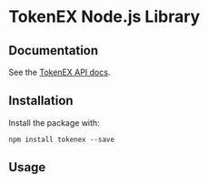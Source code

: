# TokenEX Node.js Library

## Documentation

See the [TokenEX API docs](https://docs.tokenex.com/).

## Installation

Install the package with:

    npm install tokenex --save

## Usage

